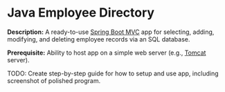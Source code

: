 # Java Employee Directory

**Description:** A ready-to-use [Spring Boot MVC](https://spring.io/guides/gs/serving-web-content) app for selecting, adding, modifying, and deleting employee records via an SQL database.  

**Prerequisite:** Ability to host app on a simple web server (e.g., [Tomcat](https://tomcat.apache.org/) server).

TODO: Create step-by-step guide for how to setup and use app, including screenshot of polished program.

